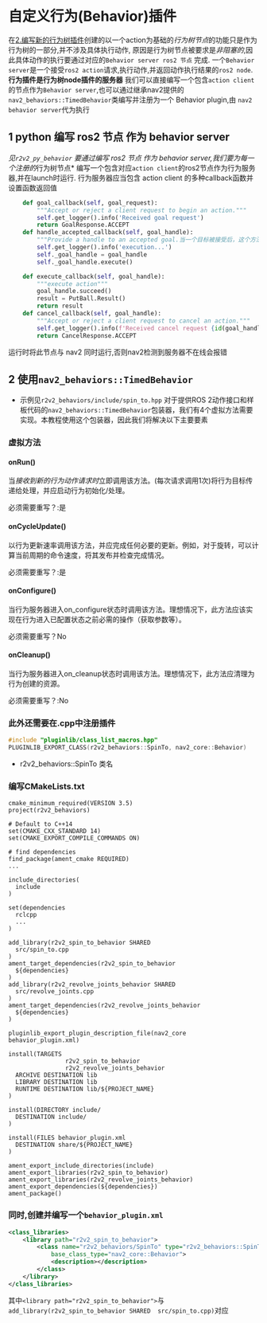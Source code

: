 # 自定义行为(Behavior)插件
在[2.编写新的行为树插件](./2.编写新的行为树插件.md)创建的以一个action为基础的*行为树节点*的功能只是作为行为树的一部分,并不涉及具体执行动作,
原因是行为树节点被要求是*非阻塞的*,因此具体动作的执行要通过对应的`Behavior server ros2 节点` 完成. 一个`Behavior server`是一个接受`ros2 action`请求,执行动作,并返回动作执行结果的`ros2 node`.
**行为插件是行为树node插件的服务器**
我们可以直接编写一个包含`action client`的节点作为`Behavior server`,也可以通过继承nav2提供的`nav2_behaviors::TimedBehavior`类编写并注册为一个
Behavior plugin,由 `nav2 behavior server`代为执行


## 1 python 编写 ros2 节点 作为 behavior server
*见`r2v2_py_behavior`
要通过编写 ros2 节点 作为 behavior server,我们要为每一个注册的*行为树节点* 编写一个包含对应`action client`的ros2节点作为行为服务器,并在launch时运行.
行为服务器应当包含 action client 的多种callback函数并设置函数返回值
```python
    def goal_callback(self, goal_request):
        """Accept or reject a client request to begin an action."""
        self.get_logger().info('Received goal request')
        return GoalResponse.ACCEPT
    def handle_accepted_callback(self, goal_handle):
        """Provide a handle to an accepted goal.当一个目标被接受后，这个方法被调用。"""
        self.get_logger().info('execution...')
        self._goal_handle = goal_handle
        self._goal_handle.execute()

    def execute_callback(self, goal_handle):
        """execute action"""
        goal_handle.succeed()
        result = PutBall.Result()
        return result
    def cancel_callback(self, goal_handle):
        """Accept or reject a client request to cancel an action."""
        self.get_logger().info(f'Received cancel request {id(goal_handle)}')
        return CancelResponse.ACCEPT
```
运行时将此节点与 nav2 同时运行,否则nav2检测到服务器不在线会报错

## 2 使用`nav2_behaviors::TimedBehavior`

* 示例见`r2v2_behaviors/include/spin_to.hpp`
对于提供ROS 2动作接口和样板代码的`nav2_behaviors::TimedBehavior`包装器，我们有4个虚拟方法需要实现。本教程使用这个包装器，因此我们将解决以下主要要素

### 虚拟方法

#### onRun()

当*接收到新的行为动作请求时*立即调用该方法。(每次请求调用1次)将行为目标传递给处理，并应启动行为初始化/处理。

必须需要重写？:是

#### onCycleUpdate()

以行为更新速率调用该方法，并应完成任何必要的更新。例如，对于旋转，可以计算当前周期的命令速度，将其发布并检查完成情况。

必须需要重写？:是

#### onConfigure()

当行为服务器进入on_configure状态时调用该方法。理想情况下，此方法应该实现在行为进入已配置状态之前必需的操作（获取参数等）。

必须需要重写？No

#### onCleanup()

当行为服务器进入on_cleanup状态时调用该方法。理想情况下，此方法应清理为行为创建的资源。

必须需要重写？:No

### 此外还需要在.cpp中注册插件
```cpp
#include "pluginlib/class_list_macros.hpp"
PLUGINLIB_EXPORT_CLASS(r2v2_behaviors::SpinTo, nav2_core::Behavior)
```
* r2v2_behaviors::SpinTo 类名
### 编写CMakeLists.txt
```CMakeLists
cmake_minimum_required(VERSION 3.5)
project(r2v2_behaviors)

# Default to C++14
set(CMAKE_CXX_STANDARD 14)
set(CMAKE_EXPORT_COMPILE_COMMANDS ON)

# find dependencies
find_package(ament_cmake REQUIRED)
...

include_directories(
  include
)

set(dependencies
  rclcpp
  ...
)

add_library(r2v2_spin_to_behavior SHARED
  src/spin_to.cpp
)
ament_target_dependencies(r2v2_spin_to_behavior
  ${dependencies}
)
add_library(r2v2_revolve_joints_behavior SHARED
  src/revolve_joints.cpp
)
ament_target_dependencies(r2v2_revolve_joints_behavior
  ${dependencies}
)

pluginlib_export_plugin_description_file(nav2_core behavior_plugin.xml)

install(TARGETS 
                r2v2_spin_to_behavior
                r2v2_revolve_joints_behavior
  ARCHIVE DESTINATION lib
  LIBRARY DESTINATION lib
  RUNTIME DESTINATION lib/${PROJECT_NAME}
)

install(DIRECTORY include/
  DESTINATION include/
)

install(FILES behavior_plugin.xml
  DESTINATION share/${PROJECT_NAME}
)

ament_export_include_directories(include)
ament_export_libraries(r2v2_spin_to_behavior)
ament_export_libraries(r2v2_revolve_joints_behavior)
ament_export_dependencies(${dependencies})
ament_package()
```
### 同时,创建并编写一个`behavior_plugin.xml`
```xml
<class_libraries>
    <library path="r2v2_spin_to_behavior">
        <class name="r2v2_behaviors/SpinTo" type="r2v2_behaviors::SpinTo"
            base_class_type="nav2_core::Behavior">
            <description></description>
        </class>
    </library>
</class_libraries>
```
其中`<library path="r2v2_spin_to_behavior">`与 `add_library(r2v2_spin_to_behavior SHARED  src/spin_to.cpp)`对应

